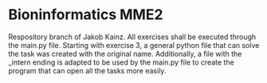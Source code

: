 # Bioninformatics MME2
Respository branch of Jakob Kainz.
All exercises shall be executed through the main.py file.
Starting with exercise 3, a general python file that can solve the task was created with the original name.
Additionally, a file with the _intern ending is adapted to be used by the main.py file to create the program that can open all the tasks more easily.

